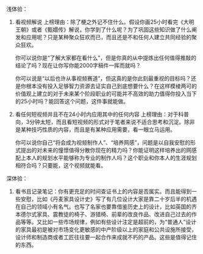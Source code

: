 浅体验：

1. 看视频解说
	上榜理由：除了梗之外记不住什么。假设你画25小时看完《大明王朝》或者《甄嬛传》解说，你学到了什么呢？为了巩固这些知识做了什么阐发和应用呢？只是某种聚众狂欢而已，而且还是不和任何人建立共同经验的聚众狂欢。
	
	你可以说你是“了解大家都在看什么”，但是你真的从中提炼出任何值得推敲的结论了吗？现在让你写你能2000字稿件一挥而就吗？
	
	你可以说是“以后也许从事视频赛道”，但这真的是你此刻最重视的目标吗？还是你根本没有投入足够智力资源去证实自己到底想要什么？在这样模棱两可的价值观上建立的对于未来某个阶段职业的可能并不高效的助力值得你投入当下的25小时吗？能回答这个问题，这件事就能做。
	
2. 看任何短视频并且不在24小时内应用其中的任何内容
	上榜理由：对于科普向，3分钟太短，而且看短视频的形式对于笔者来说不适合思考和沉淀。除非是某种技巧性质的内容，而且是有某种应用需要，看一眼立马运用。
	
	你可以说你自己“将会成为视频制作人”、“培养网感”，问题是以自我安慰的形式提出的对未来的憧憬值得分散你现在的精力吗？你能证明这样培养出的网感配上本人的规划水平能够称为专业的制作人吗？这个职业和你本人的生涯规划相符合吗？只要能，这个视频就能看。
	

深体验：

1. 看书且记录笔记：你有更充足的时间查证书上的内容是否属实。而且能得到一些安慰，比如《丹麦家具设计史》写了有几位设计大家是靠二十岁后半的机遇在自己的领域小有名气。也写了名家也要靠借鉴历史上的设计，比如英国的齐本德尔式家具、震教徒的椅子、游猎椅、前辈的改良作品、改进自己过去的作品等等。又比如一些市场规律，例如有些设计注定是超前的，为“普通人”设计的家具最初是被对市场变化更敏感的中产阶级以上的家庭和公共设施所接受，设计师和制造商或者工匠往往要一起合作来成就不朽的产品。这些是值得记住的东西。